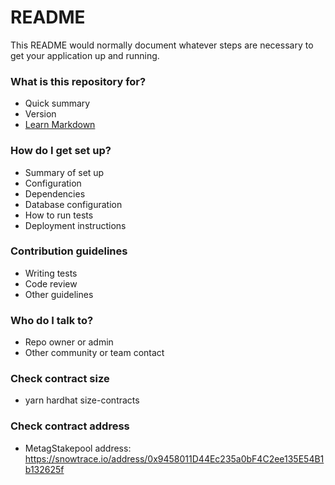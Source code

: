 # README #

This README would normally document whatever steps are necessary to get your application up and running.

### What is this repository for? ###

* Quick summary
* Version
* [Learn Markdown](https://bitbucket.org/tutorials/markdowndemo)

### How do I get set up? ###

* Summary of set up
* Configuration
* Dependencies
* Database configuration
* How to run tests
* Deployment instructions

### Contribution guidelines ###

* Writing tests
* Code review
* Other guidelines

### Who do I talk to? ###

* Repo owner or admin
* Other community or team contact


### Check contract size

* yarn hardhat size-contracts


### Check contract address
* MetagStakepool address: https://snowtrace.io/address/0x9458011D44Ec235a0bF4C2ee135E54B1b132625f